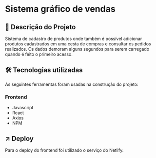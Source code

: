 # Sistema gráfico de vendas

##  :page_facing_up: Descrição do Projeto
<p align="left">Sistema de cadastro de produtos onde também é possível
adicionar produtos cadastrados em uma cesta de compras e consultar os
pedidos realizados. Os dados demoram alguns segundos para serem carregado
quando é feito o primeiro acesso.</p>

## 🛠 Tecnologias utilizadas 

As seguintes ferramentas foram usadas na construção do projeto:

### Frontend
- Javascript
- React
- Axios
- NPM

##  :arrow_upper_right: Deploy
Para o deploy do frontend foi utilizado o serviço do Netlify.

